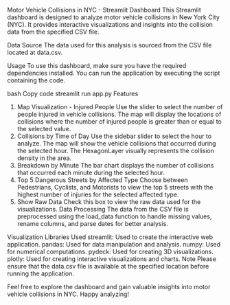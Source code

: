 Motor Vehicle Collisions in NYC - Streamlit Dashboard
This Streamlit dashboard is designed to analyze motor vehicle collisions in New York City (NYC). It provides interactive visualizations and insights into the collision data from the specified CSV file.

Data Source
The data used for this analysis is sourced from the CSV file located at data.csv.

Usage
To use this dashboard, make sure you have the required dependencies installed. You can run the application by executing the script containing the code.

bash
Copy code
streamlit run app.py
Features
1. Map Visualization - Injured People
Use the slider to select the number of people injured in vehicle collisions.
The map will display the locations of collisions where the number of injured people is greater than or equal to the selected value.
2. Collisions by Time of Day
Use the sidebar slider to select the hour to analyze.
The map will show the vehicle collisions that occurred during the selected hour.
The HexagonLayer visually represents the collision density in the area.
3. Breakdown by Minute
The bar chart displays the number of collisions that occurred each minute during the selected hour.
4. Top 5 Dangerous Streets by Affected Type
Choose between Pedestrians, Cyclists, and Motorists to view the top 5 streets with the highest number of injuries for the selected affected type.
5. Show Raw Data
Check this box to view the raw data used for the visualizations.
Data Processing
The data from the CSV file is preprocessed using the load_data function to handle missing values, rename columns, and parse dates for better analysis.

Visualization Libraries Used
streamlit: Used to create the interactive web application.
pandas: Used for data manipulation and analysis.
numpy: Used for numerical computations.
pydeck: Used for creating 3D visualizations.
plotly: Used for creating interactive visualizations and charts.
Note
Please ensure that the data.csv file is available at the specified location before running the application.

Feel free to explore the dashboard and gain valuable insights into motor vehicle collisions in NYC. Happy analyzing!
